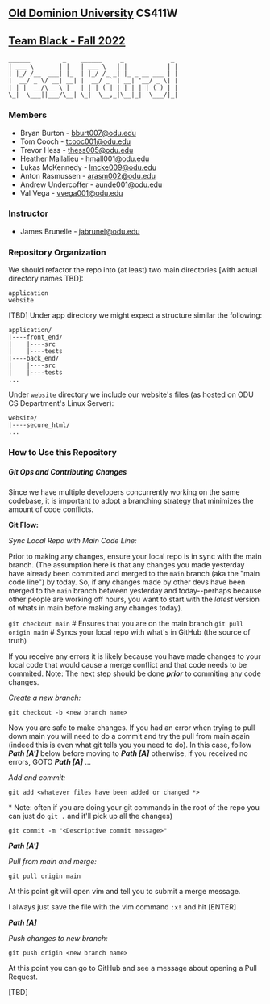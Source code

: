 ## [Old Dominion University](https://www.odu.edu) CS411W 

## [Team Black - Fall 2022](https://www.cs.odu.edu/~411black)

```
______         _    ______     _             _
| ___ \       | |   | ___ \   | |           | |
| |_/ /__  ___| |_  | |_/ /_ _| |_ _ __ ___ | |
|  __/ _ \/ __| __| |  __/ _` | __| '__/ _ \| |
| | |  __/\__ \ |_  | | | (_| | |_| | | (_) | |
\_|  \___||___/\__| \_|  \__,_|\__|_|  \___/|_|

```

### Members

- Bryan Burton - bburt007@odu.edu
- Tom Cooch - tcooc001@odu.edu
- Trevor Hess - thess005@odu.edu
- Heather Mallalieu - hmall001@odu.edu
- Lukas McKennedy - lmcke009@odu.edu
- Anton Rasmussen - arasm002@odu.edu
- Andrew Undercoffer - aunde001@odu.edu
- Val Vega - vvega001@odu.edu

### Instructor
- James Brunelle - jabrunel@odu.edu

### Repository Organization
We should refactor the repo into (at least) two main directories [with actual directory names TBD]:
```
application
website
```
[TBD] Under app directory we might expect a structure similar the following:
```
application/
|----front_end/
|    |----src
|    |----tests
|----back_end/
|    |----src
|    |----tests
...
```
Under `website` directory we include our website's files (as hosted on ODU CS Department's Linux Server):
```
website/
|----secure_html/
...
```

### How to Use this Repository

##### Git Ops and Contributing Changes

Since we have multiple developers concurrently working on the same codebase, it is important to adopt a branching strategy that minimizes the amount of code conflicts.

**Git Flow:**

*Sync Local Repo with Main Code Line:*

Prior to making any changes, ensure your local repo is in sync with the main branch. (The assumption here is that any changes you made yesterday have already been commited and merged to the `main` branch (aka the "main code line") by today. So, if any changes made by other devs have been merged to the `main` branch between yesterday and today--perhaps because other people are working off hours, you want to start with the *latest* version of whats in main before making any changes today).

`git checkout main` # Ensures that you are on the main branch
`git pull origin main` # Syncs your local repo with what's in GitHub (the source of truth)

If you receive any errors it is likely because you have made changes to your local code that would cause a merge conflict and that code needs to be commited. Note: The next step should be done ***prior*** to commiting any code changes.

*Create a new branch:*

`git checkout -b <new branch name>`

Now you are safe to make changes. If you had an error when trying to pull down main you will need to do a commit and try the pull from main again (indeed this is even what git tells you you need to do). In this case, follow ***Path [A']*** below before moving to ***Path [A]*** otherwise, if you received no errors, GOTO ***Path [A]*** ... 


*Add and commit:*

`git add <whatever files have been added or changed *>`

\* Note: often if you are doing your git commands in the root of the repo you can just do `git .` and it'll pick up all the changes)

`git commit -m "<Descriptive commit message>"`


***Path [A']***

*Pull from main and merge:*

`git pull origin main`

At this point git will open vim and tell you to submit a merge message.

I always just save the file with the vim command `:x!` and hit [ENTER] 

***Path [A]***

*Push changes to new branch:*

`git push origin <new branch name>`

At this point you can go to GitHub and see a message about opening a Pull Request.

[TBD]




